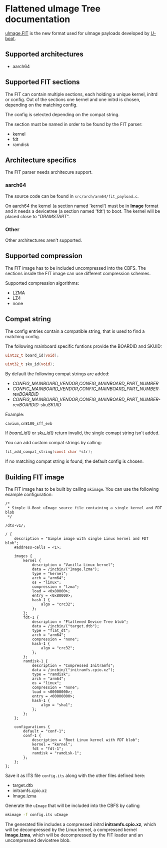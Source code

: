 # Flattened uImage Tree documentation

[uImage.FIT] is the new format used for uImage payloads developed by
[U-boot].

## Supported architectures

* aarch64

## Supported FIT sections

The FIT can contain multiple sections, each holding a unique
kernel, initrd or config. Out of the sections one kernel and
one initrd is chosen, depending on the matching config.

The config is selected depending on the compat string.

The section must be named in order to be found by the FIT parser:

* kernel
* fdt
* ramdisk

## Architecture specifics

The FIT parser needs architecure support.
### aarch64
The source code can be found in `src/arch/arm64/fit_payload.c`.

On aarch64 the kernel (a section named 'kernel') must be in **Image**
format and it needs a devicetree (a section named 'fdt') to boot.
The kernel will be placed close to "*DRAMSTART*".

### Other
Other architectures aren't supported.

## Supported compression

The FIT image has to be included uncompressed into the CBFS. The sections
inside the FIT image can use different compression schemes.

Supported compression algorithms:
* LZMA
* LZ4
* none

## Compat string

The config entries contain a compatible string, that is used to find a
matching config.

The following mainboard specific funtions provide the BOARDID and SKUID:

```c
uint32_t board_id(void);
```

```c
uint32_t sku_id(void);
```

By default the following compat strings are added:

* *CONFIG_MAINBOARD_VENDOR*,*CONFIG_MAINBOARD_PART_NUMBER*
* *CONFIG_MAINBOARD_VENDOR*,*CONFIG_MAINBOARD_PART_NUMBER*-rev*BOARDID*
* *CONFIG_MAINBOARD_VENDOR*,*CONFIG_MAINBOARD_PART_NUMBER*-rev*BOARDID*-sku*SKUID*

Example:

```
cavium,cn8100_sff_evb
```

If *board_id()* or *sku_id()* return invalid, the single comapt string isn't added.

You can add custom compat strings by calling:

```c
fit_add_compat_string(const char *str);
```

If no matching compat string is found, the default config is chosen.

## Building FIT image

The FIT image has to be built by calling `mkimage`. You can use
the following example configuration:

```
/*
 * Simple U-Boot uImage source file containing a single kernel and FDT blob
 */

/dts-v1/;

/ {
	description = "Simple image with single Linux kernel and FDT blob";
	#address-cells = <1>;

	images {
		kernel {
			description = "Vanilla Linux kernel";
			data = /incbin/("Image.lzma");
			type = "kernel";
			arch = "arm64";
			os = "linux";
			compression = "lzma";
			load = <0x80000>;
			entry = <0x80000>;
			hash-1 {
				algo = "crc32";
			};
		};
		fdt-1 {
			description = "Flattened Device Tree blob";
			data = /incbin/("target.dtb");
			type = "flat_dt";
			arch = "arm64";
			compression = "none";
			hash-1 {
				algo = "crc32";
			};
		};
		ramdisk-1 {
			description = "Compressed Initramfs";
			data = /incbin/("initramfs.cpio.xz");
			type = "ramdisk";
			arch = "arm64";
			os = "linux";
			compression = "none";
			load = <00000000>;
			entry = <00000000>;
			hash-1 {
				algo = "sha1";
			};
		};
	};

	configurations {
		default = "conf-1";
		conf-1 {
			description = "Boot Linux kernel with FDT blob";
			kernel = "kernel";
			fdt = "fdt-1";
			ramdisk = "ramdisk-1";
		};
	};
};
```

Save it as ITS file `config.its` along with the other files defined here:
* target.dtb
* initramfs.cpio.xz
* Image.lzma

Generate the `uImage` that will be included into the CBFS by calling

```bash
mkimage -f config.its uImage
```

The generated file includes a compressed initrd **initramfs.cpio.xz**, which
will be decompressed by the Linux kernel, a compressed kernel **Image.lzma**,
which will be decompressed by the FIT loader and an uncompressed devicetree blob.

[uImage.FIT]: https://raw.githubusercontent.com/u-boot/u-boot/master/doc/uImage.FIT/howto.txt
[U-Boot]: https://www.denx.de/wiki/U-Boot
